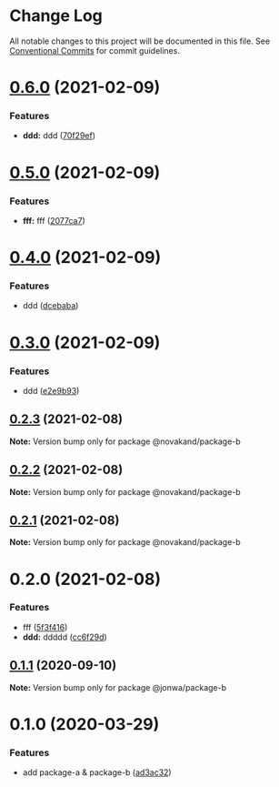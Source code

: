 # Change Log

All notable changes to this project will be documented in this file.
See [Conventional Commits](https://conventionalcommits.org) for commit guidelines.

# [0.6.0](https://github.com/novakand/angular-mono-repo/compare/@novakand/package-b@0.5.0...@novakand/package-b@0.6.0) (2021-02-09)


### Features

* **ddd:** ddd ([70f29ef](https://github.com/novakand/angular-mono-repo/commit/70f29efdffe0701ef3edad62f2ea7e8c8826d361))





# [0.5.0](https://github.com/novakand/lerna-release-workflow/compare/@novakand/package-b@0.4.0...@novakand/package-b@0.5.0) (2021-02-09)


### Features

* **fff:** fff ([2077ca7](https://github.com/novakand/lerna-release-workflow/commit/2077ca71691b93661c07787e79346823837a780b))





# [0.4.0](https://github.com/novakand/angular-mono-repo/compare/@novakand/package-b@0.3.0...@novakand/package-b@0.4.0) (2021-02-09)


### Features

* ddd ([dcebaba](https://github.com/novakand/angular-mono-repo/commit/dcebaba57d767446a53f0481854c2e5ad02ce3ef))





# [0.3.0](https://github.com/novakand/lerna-release-workflow/compare/@novakand/package-b@0.2.12...@novakand/package-b@0.3.0) (2021-02-09)


### Features

* ddd ([e2e9b93](https://github.com/novakand/lerna-release-workflow/commit/e2e9b931ede2648bf8335ad0b3eff34d39229015))





## [0.2.3](https://github.com/novakand/lerna-release-workflow/compare/@novakand/package-b@0.2.2...@novakand/package-b@0.2.3) (2021-02-08)

**Note:** Version bump only for package @novakand/package-b





## [0.2.2](https://github.com/novakand/lerna-release-workflow/compare/@novakand/package-b@0.2.1...@novakand/package-b@0.2.2) (2021-02-08)

**Note:** Version bump only for package @novakand/package-b





## [0.2.1](https://github.com/novakand/lerna-release-workflow/compare/@novakand/package-b@0.2.0...@novakand/package-b@0.2.1) (2021-02-08)

**Note:** Version bump only for package @novakand/package-b





# 0.2.0 (2021-02-08)


### Features

* fff ([5f3f416](https://github.com/novakand/lerna-release-workflow/commit/5f3f41610b79139f45daaa87b7230804e84d702c))
* **ddd:** ddddd ([cc6f29d](https://github.com/novakand/lerna-release-workflow/commit/cc6f29dfc17f51622f8014d4554cd7f393df157f))





## [0.1.1](https://github.com/jonwa/lerna-release-workflow/compare/@jonwa/package-b@0.1.0...@jonwa/package-b@0.1.1) (2020-09-10)

**Note:** Version bump only for package @jonwa/package-b





# 0.1.0 (2020-03-29)


### Features

* add package-a & package-b ([ad3ac32](https://github.com/jonwa/lerna-release-workflow/commit/ad3ac32b960f58ca7618a3d08a28295a4fabcccb))

